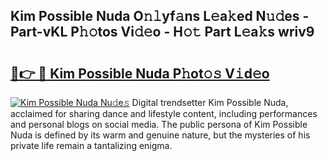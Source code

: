 ## Kim Possible Nuda O𝚗𝚕yf𝚊ns L𝚎a𝚔ed N𝚞𝚍es - Part-vKL P𝚑𝚘tos Vi𝚍𝚎o - H𝚘𝚝 Part L𝚎a𝚔s wriv9

# <h2><a href="http://kfeszr.oniu.top/?m=Kim+Possible+Nuda">🔗👉 🔴 Kim Possible Nuda P𝚑ot𝚘𝚜 V𝚒d𝚎o</a></h2>

[![Kim Possible Nuda Nu𝚍e𝚜](https://i.imgur.com/0qMVB7G.gif)](http://kfeszr.oniu.top/?m=Kim+Possible+Nuda)
Digital trendsetter Kim Possible Nuda, acclaimed for sharing dance and lifestyle content, including performances and personal blogs on social media. The public persona of Kim Possible Nuda is defined by its warm and genuine nature, but the mysteries of his private life remain a tantalizing enigma.  
